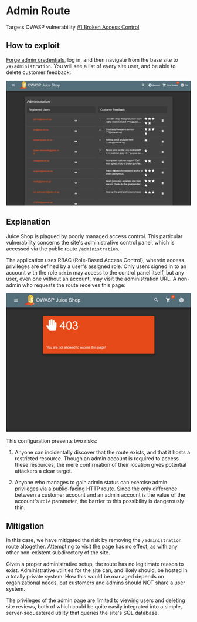 # Admin Route
Targets OWASP vulnerability [#1 Broken Access Control](https://owasp.org/Top10/A01_2021-Broken_Access_Control/)

## How to exploit

[Forge admin credentials](admin-registration.md), log in, and then navigate from the base site to `/#/administration`. You will see a list of every site user, and be able to delete customer feedback:

![admin control panel](../how-to-images/juice-shop-admin-page.png)

## Explanation
Juice Shop is plagued by poorly managed access control. This particular vulnerability concerns the site's administrative control panel, which is accessed via the public route `/administration`. 

The application uses RBAC (Role-Based Access Control), wherein access privileges are defined by a user's assigned role. Only users signed in to an account with the role `admin` may access to the control panel itself, but any user, even one without an account, may visit the administration URL. A non-admin who requests the route receives this page:

![403 page](../how-to-images/juice-shop-admin-page-403.png)

This configuration presents two risks:
1. Anyone can incidentally discover that the route exists, and that it hosts a restricted resource. Though an admin account is required to access these resources, the mere confirmation of their location gives potential attackers a clear target.

2. Anyone who manages to gain admin status can exercise admin privileges via a public-facing HTTP route. Since the only difference between a customer account and an admin account is the value of the account's `role` parameter, the barrier to this possibility is dangerously thin.

## Mitigation

In this case, we have mitigated the risk by removing the `/administration` route altogether. Attempting to visit the page has no effect, as with any other non-existent subdirectory of the site.

Given a proper administrative setup, the route has no legitimate reason to exist. Administrative utilities for the site can, and likely should, be hosted in a totally private system. How this would be managed depends on organizational needs, but customers and admins should NOT share a user system. 

The privileges of the admin page are limited to viewing users and deleting site reviews, both of which could be quite easily integrated into a simple, server-sequestered utility that queries the site's SQL database.